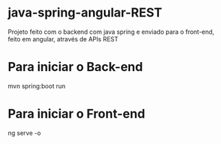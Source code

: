 # java-spring-angular-REST
Projeto feito com o backend com java spring e enviado para o front-end, feito em angular, através de APIs REST


# Para iniciar o Back-end
mvn spring:boot run

# Para iniciar o Front-end
ng serve -o
